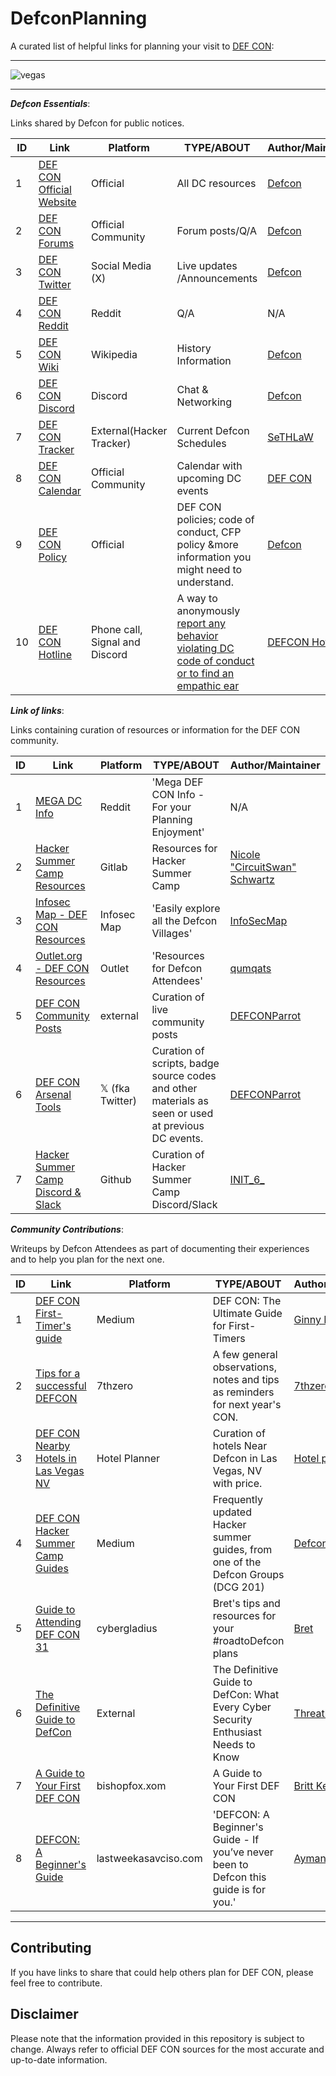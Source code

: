 # DefconPlanning

A curated list of helpful links for planning your visit to [DEF CON](www.defcon.org):
___
![vegas](https://github.com/DefconParrot/DefconPlanning/assets/30528167/743c9e5d-7dcb-462f-815e-82d8274e2b1a)
___

**_Defcon Essentials_**:

Links shared by Defcon for public notices.

|ID | Link | Platform | TYPE/ABOUT | Author/Maintainer |
|---|------|----------|------------|-------------------|
| 1 | [DEF CON Official Website](https://www.defcon.org/) | Official | All DC resources | [Defcon](#) |
| 2 | [DEF CON Forums](https://forum.defcon.org/) | Official Community | Forum posts/Q/A | [Defcon](#) |
| 3 | [DEF CON Twitter](https://twitter.com/defcon) | Social Media (X) | Live updates /Announcements | [Defcon](#) |
| 4 | [DEF CON Reddit](https://www.reddit.com/r/Defcon/) | Reddit | Q/A | N/A |
| 5 | [DEF CON Wiki](https://en.wikipedia.org/wiki/DEF_CON) | Wikipedia | History Information | [Defcon](#) |
| 6 | [DEF CON Discord](https://discord.com/invite/defcon) | Discord | Chat & Networking | [Defcon](#) |
| 7 | [DEF CON Tracker](https://hackertracker.app/) | External(Hacker Tracker) | Current Defcon Schedules | [SeTHLaW](https://twitter.com/sethlaw) |
| 8| [DEF CON Calendar](https://forum.defcon.org/calendar) | Official Community | Calendar with upcoming DC events | [DEF CON](#) |
| 9| [DEF CON Policy](https://defcon.org/html/links/dc-policy.html) | Official | DEF CON policies; code of conduct, CFP policy &more information you might need to understand. |[Defcon](#) |
|10| [DEF CON Hotline](https://twitter.com/defcon/status/1154161047865122816) | Phone call, Signal and Discord | A way to anonymously [report any behavior violating DC code of conduct or to find an empathic ear](https://www.threads.net/@defconparrot/post/Cu_rTOjgzYL) | [DEFCON Hotline](https://twitter.com/DefconHotline) |

**_Link of links_**:

Links containing curation of resources or information for the DEF CON community.

|ID | Link | Platform | TYPE/ABOUT | Author/Maintainer |
|---|------|----------|------------|-------------------|
| 1 | [MEGA DC Info](https://www.reddit.com/r/Defcon/comments/tx7tg2/mega_def_con_info_for_your_planning_enjoyment/) | Reddit | 'Mega DEF CON Info - For your Planning Enjoyment' | N/A | 
| 2 | [Hacker Summer Camp Resources](https://gitlab.com/CircuitSwan/hacker-con-birds-of-a-feather/-/blob/master/2023/hacker-summer-camp-read-me.md) | Gitlab | Resources for Hacker Summer Camp | [Nicole "CircuitSwan" Schwartz](https://twitter.com/CircuitSwan) |
| 3 | [Infosec Map - DEF CON Resources](https://twitter.com/CircuitSwan) | Infosec Map | 'Easily explore all the Defcon Villages' | [InfoSecMap](https://twitter.com/InfoSecMap) |
| 4 | [Outlet.org - DEF CON Resources](https://defcon.outel.org/dcwp/) | Outlet | 'Resources for Defcon Attendees' | [qumqats](https://twitter.com/qumqats) |
| 5 | [DEF CON Community Posts](https://linktr.ee/defconparrot) | external |  Curation of live community posts | [DEFCONParrot](https://twitter.com/DefconParrot) |
| 6 | [DEF CON Arsenal Tools](https://twitter.com/DCArsenalTools) | 𝕏 (fka Twitter) | Curation of scripts, badge source codes and other materials as seen or used at previous DC events. | [DEFCONParrot](https://twitter.com/DefconParrot) |
| 7 | [Hacker Summer Camp Discord & Slack](https://github.com/INIT6Source/HackerSummerCamp-Discords) | Github | Curation of Hacker Summer Camp Discord/Slack | [INIT_6_](https://infosec.exchange/@init_6_)

**_Community Contributions_**:

Writeups by Defcon Attendees as part of documenting their experiences and to help you plan for the next one. 

|ID | Link | Platform | TYPE/ABOUT | Author/Maintainer |
|---|------|----------|------------|-------------------|
| 1 | [DEF CON First-Timer's guide](https://ginnyfahs.medium.com/def-con-the-ultimate-guide-for-first-timers-516b6ffda705) | Medium | DEF CON: The Ultimate Guide for First-Timers | [Ginny Fahs](#) |
| 2 | [Tips for a successful DEFCON](https://7thzero.com/blog/tips-successful-defcon) | 7thzero|  A few general observations, notes and tips as reminders for next year's CON. | [7thzero](https://7thzero.com) |
| 3 | [DEF CON Nearby Hotels in Las Vegas NV](https://www.hotelplanner.com/Event-Hotels/368842-For-DEF-CON-August-10-2023-in-Las-Vegas-NV#dir-bar) | Hotel Planner | Curation of hotels Near Defcon in Las Vegas, NV with price. | [Hotel planner](https://www.hotelplanner.com) |
| 4 | [DEF CON Hacker Summer Camp Guides](https://defcon201.medium.com/hacker-double-summer-2022-guides-part-twelve-defcon-30-df47c03e4abb) |Medium | Frequently updated Hacker summer guides, from one of the Defcon Groups (DCG 201) | [Defcon Group 201](https://twitter.com/defcon201nj) |
| 5 | [Guide to Attending DEF CON 31](https://cybergladius.com/guide-to-attending-def-con-31/) | cybergladius | Bret's tips and resources for your #roadtoDefcon plans | [Bret](https://cybergladius.social/@CyberGladius) |
| 6 | [The Definitive Guide to DefCon](https://www.threatkey.com/resource/the-definitive-guide-to-defcon-what-every-cyber-security-enthusiast-needs-to-know) | External | The Definitive Guide to DefCon: What Every Cyber Security Enthusiast Needs to Know | [Threatkey](https://www.threatkey.com/company/about) |
| 7 | [A Guide to Your First DEF CON ](https://bishopfox.com/blog/first-defcon-guide) | bishopfox.xom |  A Guide to Your First DEF CON  | [Britt Kemp](https://bishopfox.com/authors/britt-kemp) |
| 8 | [DEFCON: A Beginner's Guide](https://www.lastweekasavciso.com/p/a-guide-to-defcon-hacker-conference) | lastweekasavciso.com | 'DEFCON: A Beginner's Guide - If you’ve never been to Defcon this guide is for you.' | [Ayman Elsawah](https://bio.link/coffeewithayman) |

___
## Contributing

If you have links to share that could help others plan for DEF CON, please feel free to contribute.

## Disclaimer

Please note that the information provided in this repository is subject to change. Always refer to official DEF CON sources for the most accurate and up-to-date information.
